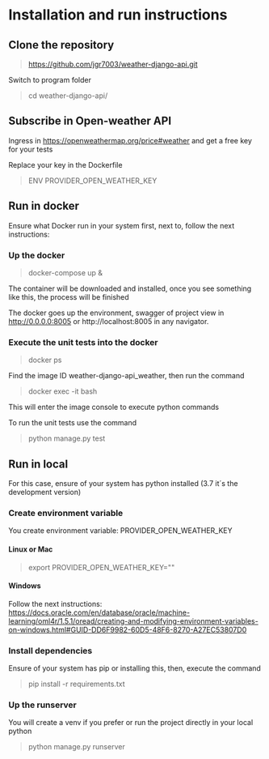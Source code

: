 # Installation  and run instructions

## Clone the repository

> https://github.com/jgr7003/weather-django-api.git

Switch to program folder

> cd weather-django-api/

## Subscribe in Open-weather API

Ingress in https://openweathermap.org/price#weather and get a free key for your tests

Replace your key in the Dockerfile

> ENV PROVIDER_OPEN_WEATHER_KEY <YOUR-KEY-HERE>

## Run in docker

Ensure what Docker run in your system first, next to, follow the next instructions:

### Up the docker

> docker-compose up &

The container will be downloaded and installed, once you see something like this, the process will be finished

The docker goes up the environment, swagger of project view in http://0.0.0.0:8005 or http://localhost:8005 in any navigator.

### Execute the unit tests into the docker

> docker ps

Find the image ID weather-django-api_weather, then run the command

> docker exec -it <id image> bash

This will enter the image console to execute python commands

To run the unit tests use the command

> python manage.py test

## Run in local

For this case, ensure of your system has python installed (3.7 it´s the development version)

### Create environment variable

You create environment variable: PROVIDER_OPEN_WEATHER_KEY

#### Linux or Mac

> export PROVIDER_OPEN_WEATHER_KEY="<YOUR-KEY-HERE>"

#### Windows

Follow the next instructions: https://docs.oracle.com/en/database/oracle/machine-learning/oml4r/1.5.1/oread/creating-and-modifying-environment-variables-on-windows.html#GUID-DD6F9982-60D5-48F6-8270-A27EC53807D0

### Install dependencies

Ensure of your system has pip or installing this, then, execute the command

> pip install -r requirements.txt

### Up the runserver

You will create a venv if you prefer or run the project directly in your local python

> python manage.py runserver